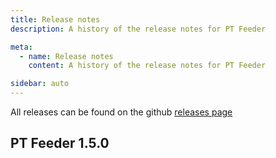 ```yaml
---
title: Release notes
description: A history of the release notes for PT Feeder

meta:
  - name: Release notes
    content: A history of the release notes for PT Feeder

sidebar: auto
---
```


All releases can be found on the github [releases page](https://github.com/mehtadone/PTFeeder/releases)

## PT Feeder 1.5.0
